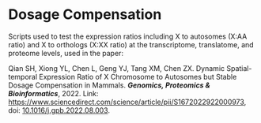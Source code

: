 # Dosage Compensation
Scripts used to test the expression ratios including X to autosomes (X:AA ratio) and X to orthologs (X:XX ratio) at the transcriptome, translatome, and proteome levels, used in the paper:

Qian SH, Xiong YL, Chen L, Geng YJ, Tang XM, Chen ZX. Dynamic Spatial-temporal Expression Ratio of X Chromosome to Autosomes but Stable Dosage Compensation in Mammals. ***Genomics, Proteomics & Bioinformatics***, 2022. Link: https://www.sciencedirect.com/science/article/pii/S1672022922000973, doi: [10.1016/j.gpb.2022.08.003](https://doi.org/10.1016/j.gpb.2022.08.003).
